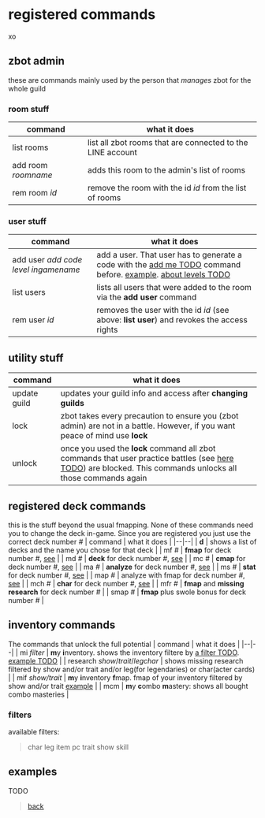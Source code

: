# registered commands
xo
## zbot admin
these are commands mainly used by the person that _manages_ zbot for the whole guild
### room stuff
| command 				| what it does |
| -- | -- |
| list rooms 			| list all zbot rooms that are connected to the LINE account 	|
| add room _roomname_ 	| adds this room to the admin's list of rooms  					|
| rem room _id_ 		| remove the room with the id _id_ from the list of rooms 		|

### user stuff
| command | what it does |
| -- | -- |
| add user _add code_ _level_ _ingamename_ | add a user. That user has to generate a code with the [add me TODO](TODO) command before. [example](#exadduser). [about levels TODO](TODO) |
| list users 		| lists all users that were added to the room via the **add user** command |
| rem user _id_ 	| removes the user with the id _id_ (see above: **list user**) and revokes the access rights |

## utility stuff
| command | what it does |
| -- | -- |
| update guild | updates your guild info and access after **changing guilds** |
| lock | zbot takes every precaution to ensure you (zbot admin) are not in a battle. However, if you want peace of mind use **lock** |
| unlock | once you used the **lock** command all zbot commands that user practice battles (see [here TODO](TODO)) are blocked. This commands unlocks all those commands again |

## registered deck commands
this is the stuff beyond the usual fmapping. None of these commands need you to change the deck in-game. Since you are registered you just use the correct deck number _#_
| command | what it does |
|--|--|
| **d** | shows a list of decks and the name you chose for that deck |
| mf _#_ | **fmap** for deck number _#_, [see](deck-building) |
| md _#_ | **deck** for deck number _#_, [see](deck-building) |
| mc _#_ | **cmap** for deck number _#_, [see](deck-building) |
| ma _#_ | **analyze** for deck number _#_, [see](deck-building) |
| ms _#_ | **stat** for deck number _#_, [see](deck-building) |
| map _#_ | analyze with fmap for deck number _#_, [see](deck-building) |
| mch _#_ | **char** for deck number _#_, [see](deck-building) |
| mfr _#_ | **fmap** and **missing research** for deck number _#_ |
| smap _#_ | **fmap** plus swole bonus for deck number _#_ |

## inventory commands
The commands that unlock the full potential
| command | what it does |
|--|--|
| mi _filter_ | **m**y **i**nventory. shows the inventory filtere by [a filter TODO](#filter). [example TODO](TODO) |
| research _show_/_trait_/_legchar_ | shows missing research filtered by show and/or trait and/or leg(for legendaries) or char(acter cards) |
| mif _show/trait_ | **m**y **i**nventory **f**map. fmap of your inventory filtered by show and/or trait [example](TODO) |
| mcm | **m**y **c**ombo **m**astery: shows all bought combo masteries |

### filters
available filters:
> char leg item pc trait show skill

## examples
TODO

> [back](index)
<!--stackedit_data:
eyJoaXN0b3J5IjpbMTcwNjU0MzkzNywtMjAwMjM0NDM2Niw4OT
IxNjM4NDZdfQ==
-->